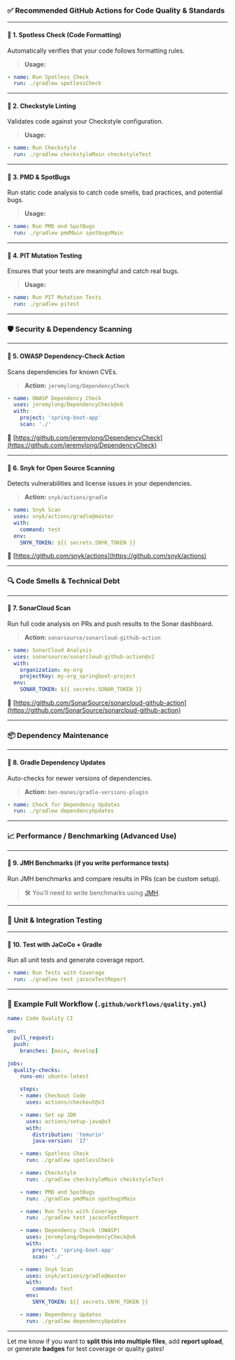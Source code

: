 ### ✅ **Recommended GitHub Actions for Code Quality & Standards**

---

#### 🔹 1. **Spotless Check (Code Formatting)**

Automatically verifies that your code follows formatting rules.

> **Usage:**

```yaml
- name: Run Spotless Check
  run: ./gradlew spotlessCheck
```

---

#### 🔹 2. **Checkstyle Linting**

Validates code against your Checkstyle configuration.

> **Usage:**

```yaml
- name: Run Checkstyle
  run: ./gradlew checkstyleMain checkstyleTest
```

---

#### 🔹 3. **PMD & SpotBugs**

Run static code analysis to catch code smells, bad practices, and potential bugs.

> **Usage:**

```yaml
- name: Run PMD and SpotBugs
  run: ./gradlew pmdMain spotbugsMain
```

---

#### 🔹 4. **PIT Mutation Testing**

Ensures that your tests are meaningful and catch real bugs.

> **Usage:**

```yaml
- name: Run PIT Mutation Tests
  run: ./gradlew pitest
```

---

### 🛡️ **Security & Dependency Scanning**

---

#### 🔹 5. **OWASP Dependency-Check Action**

Scans dependencies for known CVEs.

> **Action:** `jeremylong/DependencyCheck`

```yaml
- name: OWASP Dependency Check
  uses: jeremylong/DependencyCheck@v6
  with:
    project: 'spring-boot-app'
    scan: './'
```

🔗 [https://github.com/jeremylong/DependencyCheck](https://github.com/jeremylong/DependencyCheck)

---

#### 🔹 6. **Snyk for Open Source Scanning**

Detects vulnerabilities and license issues in your dependencies.

> **Action:** `snyk/actions/gradle`

```yaml
- name: Snyk Scan
  uses: snyk/actions/gradle@master
  with:
    command: test
  env:
    SNYK_TOKEN: ${{ secrets.SNYK_TOKEN }}
```

🔗 [https://github.com/snyk/actions](https://github.com/snyk/actions)

---

### 🔍 **Code Smells & Technical Debt**

---

#### 🔹 7. **SonarCloud Scan**

Run full code analysis on PRs and push results to the Sonar dashboard.

> **Action:** `sonarsource/sonarcloud-github-action`

```yaml
- name: SonarCloud Analysis
  uses: sonarsource/sonarcloud-github-action@v2
  with:
    organization: my-org
    projectKey: my-org_springboot-project
  env:
    SONAR_TOKEN: ${{ secrets.SONAR_TOKEN }}
```

🔗 [https://github.com/SonarSource/sonarcloud-github-action](https://github.com/SonarSource/sonarcloud-github-action)

---

### 📦 **Dependency Maintenance**

---

#### 🔹 8. **Gradle Dependency Updates**

Auto-checks for newer versions of dependencies.

> **Action:** `ben-manes/gradle-versions-plugin`

```yaml
- name: Check for Dependency Updates
  run: ./gradlew dependencyUpdates
```

---

### 📈 **Performance / Benchmarking (Advanced Use)**

---

#### 🔹 9. **JMH Benchmarks (if you write performance tests)**

Run JMH benchmarks and compare results in PRs (can be custom setup).

> 🛠️ You'll need to write benchmarks using [JMH](https://openjdk.org/projects/code-tools/jmh/).

---

### 🧪 **Unit & Integration Testing**

---

#### 🔹 10. **Test with JaCoCo + Gradle**

Run all unit tests and generate coverage report.

```yaml
- name: Run Tests with Coverage
  run: ./gradlew test jacocoTestReport
```

---

### 📝 **Example Full Workflow (`.github/workflows/quality.yml`)**

```yaml
name: Code Quality CI

on:
  pull_request:
  push:
    branches: [main, develop]

jobs:
  quality-checks:
    runs-on: ubuntu-latest

    steps:
    - name: Checkout Code
      uses: actions/checkout@v3

    - name: Set up JDK
      uses: actions/setup-java@v3
      with:
        distribution: 'temurin'
        java-version: '17'

    - name: Spotless Check
      run: ./gradlew spotlessCheck

    - name: Checkstyle
      run: ./gradlew checkstyleMain checkstyleTest

    - name: PMD and SpotBugs
      run: ./gradlew pmdMain spotbugsMain

    - name: Run Tests with Coverage
      run: ./gradlew test jacocoTestReport

    - name: Dependency Check (OWASP)
      uses: jeremylong/DependencyCheck@v6
      with:
        project: 'spring-boot-app'
        scan: './'

    - name: Snyk Scan
      uses: snyk/actions/gradle@master
      with:
        command: test
      env:
        SNYK_TOKEN: ${{ secrets.SNYK_TOKEN }}

    - name: Dependency Updates
      run: ./gradlew dependencyUpdates
```

---

Let me know if you want to **split this into multiple files**, add **report upload**, or generate **badges** for test coverage or quality gates!
